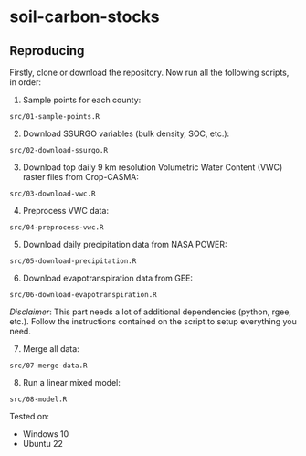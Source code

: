 # soil-carbon-stocks

## Reproducing
Firstly, clone or download the repository. Now run all the following scripts, in order:   

1. Sample points for each county:
```
src/01-sample-points.R
```

2. Download SSURGO variables (bulk density, SOC, etc.):
```
src/02-download-ssurgo.R
```

3. Download top daily 9 km resolution Volumetric Water Content (VWC) raster files from Crop-CASMA:
```
src/03-download-vwc.R
```

4. Preprocess VWC data:
```
src/04-preprocess-vwc.R
```

5. Download daily precipitation data from NASA POWER:
```
src/05-download-precipitation.R
```

6. Download evapotranspiration data from GEE:    

```
src/06-download-evapotranspiration.R
```
_Disclaimer_: This part needs a lot of additional dependencies (python, rgee, etc.). Follow the instructions contained on the script to setup everything you need.

7. Merge all data:
```
src/07-merge-data.R
```

8. Run a linear mixed model:
```
src/08-model.R
```

Tested on:    
- Windows 10
- Ubuntu 22


